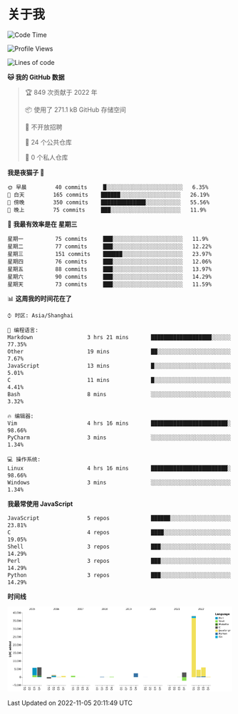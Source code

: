 # 关于我

<!--START_SECTION:waka-->
![Code Time](http://img.shields.io/badge/Code%20Time-690%20hrs%205%20mins-blue)

![Profile Views](http://img.shields.io/badge/%E4%B8%AA%E4%BA%BA%E8%B5%84%E6%96%99%E8%A7%82%E7%9C%8B%E6%AC%A1%E6%95%B0-0-blue)

![Lines of code](https://img.shields.io/badge/%E4%BB%8E%E3%80%8CHello%20World%E3%80%8D%E8%B5%B7%E6%88%91%E5%B7%B2%E7%BB%8F%E5%86%99%E4%BA%86-67%20Thousand%20%E8%A1%8C%E4%BB%A3%E7%A0%81-blue)

**🐱 我的 GitHub 数据** 

> 🏆 849 次贡献于 2022 年
 > 
> 📦  使用了 271.1 kB GitHub 存储空间 
 > 
> 🚫 不开放招聘
 > 
> 📜 24 个公共仓库 
 > 
> 🔑 0 个私人仓库  
 > 
**我是夜猫子 🦉** 

```text
🌞 早晨         40 commits     █░░░░░░░░░░░░░░░░░░░░░░░░   6.35% 
🌆 白天         165 commits    ██████░░░░░░░░░░░░░░░░░░░   26.19% 
🌃 傍晚         350 commits    ██████████████░░░░░░░░░░░   55.56% 
🌙 晚上         75 commits     ███░░░░░░░░░░░░░░░░░░░░░░   11.9%

```
📅 **我最有效率是在 星期三** 

```text
星期一          75 commits     ███░░░░░░░░░░░░░░░░░░░░░░   11.9% 
星期二          77 commits     ███░░░░░░░░░░░░░░░░░░░░░░   12.22% 
星期三          151 commits    ██████░░░░░░░░░░░░░░░░░░░   23.97% 
星期四          76 commits     ███░░░░░░░░░░░░░░░░░░░░░░   12.06% 
星期五          88 commits     ███░░░░░░░░░░░░░░░░░░░░░░   13.97% 
星期六          90 commits     ███░░░░░░░░░░░░░░░░░░░░░░   14.29% 
星期天          73 commits     ███░░░░░░░░░░░░░░░░░░░░░░   11.59%

```


📊 **这周我的时间花在了** 

```text
⌚︎ 时区: Asia/Shanghai

💬 编程语言: 
Markdown                 3 hrs 21 mins       ███████████████████░░░░░░   77.35% 
Other                    19 mins             ██░░░░░░░░░░░░░░░░░░░░░░░   7.67% 
JavaScript               13 mins             █░░░░░░░░░░░░░░░░░░░░░░░░   5.01% 
C                        11 mins             █░░░░░░░░░░░░░░░░░░░░░░░░   4.41% 
Bash                     8 mins              ░░░░░░░░░░░░░░░░░░░░░░░░░   3.32%

🔥 编辑器: 
Vim                      4 hrs 16 mins       ████████████████████████░   98.66% 
PyCharm                  3 mins              ░░░░░░░░░░░░░░░░░░░░░░░░░   1.34%

💻 操作系统: 
Linux                    4 hrs 16 mins       ████████████████████████░   98.66% 
Windows                  3 mins              ░░░░░░░░░░░░░░░░░░░░░░░░░   1.34%

```

**我最常使用 JavaScript** 

```text
JavaScript               5 repos             ██████░░░░░░░░░░░░░░░░░░░   23.81% 
C                        4 repos             ████░░░░░░░░░░░░░░░░░░░░░   19.05% 
Shell                    3 repos             ███░░░░░░░░░░░░░░░░░░░░░░   14.29% 
Perl                     3 repos             ███░░░░░░░░░░░░░░░░░░░░░░   14.29% 
Python                   3 repos             ███░░░░░░░░░░░░░░░░░░░░░░   14.29%

```


**时间线**

![Chart not found](https://raw.githubusercontent.com/Arondight/Arondight/master/charts/bar_graph.png) 


 Last Updated on 2022-11-05 20:11:49 UTC
<!--END_SECTION:waka-->
